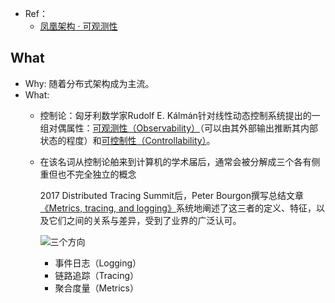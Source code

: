 + Ref：
    + [凤凰架构 · 可观测性](https://icyfenix.cn/distribution/observability/)

## What

+ Why: 随着分布式架构成为主流。
+ What: 
    + 控制论：匈牙利数学家Rudolf E. Kálmán针对线性动态控制系统提出的一组对偶属性：[可观测性（Observability）](https://en.wikipedia.org/wiki/Observability)（可以由其外部输出推断其内部状态的程度）和[可控制性（Controllability）](https://en.wikipedia.org/wiki/Controllability)。
    + 在该名词从控制论舶来到计算机的学术届后，通常会被分解成三个各有侧重但也不完全独立的概念

        2017 Distributed Tracing Summit后，Peter Bourgon撰写总结文章[《Metrics, tracing, and logging》](https://peter.bourgon.org/blog/2017/02/21/metrics-tracing-and-logging.html)系统地阐述了这三者的定义、特征，以及它们之间的关系与差异，受到了业界的广泛认可。

        ![三个方向](https://cdn.jsdelivr.net/gh/zweix123/CS-notes@master/resource/blog/三个方向.png)

        + 事件日志（Logging）
        + 链路追踪（Tracing）
        + 聚合度量（Metrics）
